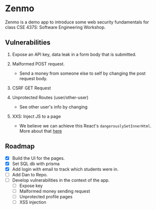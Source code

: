 # Zenmo

Zenmo is a demo app to introduce some web security fundamentals for class CSE 437S: Software Engineering Workshop.

## Vulnerabilities

1. Expose an API key, data leak in a form body that is submitted.

2. Malformed POST request.

   - Send a money from someone else to self by changing the post request body.

3. CSRF GET Request

4. Unprotected Routes (user/other-user)

   - See other user's info by changing

5. XXS: Inject JS to a page
   - We believe we can achieve this React's `dangerouslySetInnerHtml`. More about that [here](https://reactjs.org/docs/dom-elements.html#dangerouslysetinnerhtml)

## Roadmap

- [x] Build the UI for the pages.
- [x] Set SQL db with prisma
- [x] Add login with email to track which students were in.
- [ ] Add Dan to Repo.
- [ ] Develop vulnerabilities in the context of the app.
  - [ ] Expose key
  - [ ] Malformed money sending request
  - [ ] Unprotected profile pages
  - [ ] XSS injection
